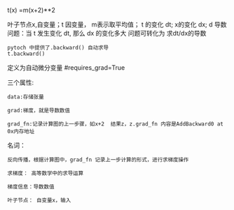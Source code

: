 
t(x) =m(x+2)**2

叶子节点x,自变量；t 因变量， m表示取平均值；
    t 的变化 dt; x的变化 dx;
    d 导数
    问题：当 t 发生变化 dt, 那么 dx 的变化多大
    问题可转化为 求dt/dx的导数
    
    pytoch 中提供了.backward() 自动求导
    t.backward()
    

定义为自动微分变量  #requires_grad=True

 三个属性:
 
    data:存储张量
    
    grad:梯度，就是导数数值
    
    grad_fn:记录计算图的上一步骤，如x+2  结果z，z.grad_fn 内容是AddBackward0 at 0x内存地址
    
名词：

    反向传播，根据计算图中，grad_fn 记录上一步计算的形式，进行求梯度操作

    求梯度： 高等数学中的求导运算

    梯度信息：导数数值
    
    叶子节点： 自变量x，输入
